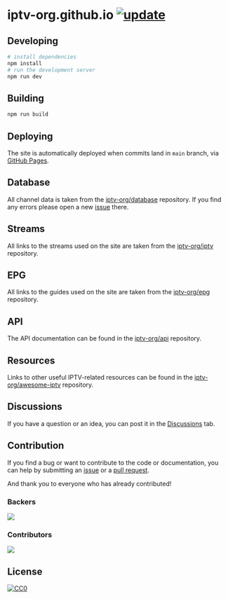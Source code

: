 # iptv-org.github.io [![update](https://github.com/iptv-org/iptv-org.github.io/actions/workflows/update.yml/badge.svg)](https://github.com/iptv-org/iptv-org.github.io/actions/workflows/update.yml)

## Developing

```sh
# install dependencies
npm install
# run the development server
npm run dev
```

## Building

```sh
npm run build
```

## Deploying

The site is automatically deployed when commits land in `main` branch, via [GitHub Pages](https://pages.github.com/).

## Database

All channel data is taken from the [iptv-org/database](https://github.com/iptv-org/database) repository. If you find any errors please open a new [issue](https://github.com/iptv-org/database/issues) there.

## Streams

All links to the streams used on the site are taken from the [iptv-org/iptv](https://github.com/iptv-org/iptv) repository.

## EPG

All links to the guides used on the site are taken from the [iptv-org/epg](https://github.com/iptv-org/epg) repository.

## API

The API documentation can be found in the [iptv-org/api](https://github.com/iptv-org/api) repository.

## Resources

Links to other useful IPTV-related resources can be found in the [iptv-org/awesome-iptv](https://github.com/iptv-org/awesome-iptv) repository.

## Discussions

If you have a question or an idea, you can post it in the [Discussions](https://github.com/orgs/iptv-org/discussions) tab.

## Contribution

If you find a bug or want to contribute to the code or documentation, you can help by submitting an [issue](https://github.com/iptv-org/iptv-org.github.io/issues) or a [pull request](https://github.com/iptv-org/iptv-org.github.io/pulls).

And thank you to everyone who has already contributed!

### Backers

<a href="https://opencollective.com/iptv-org"><img src="https://opencollective.com/iptv-org/backers.svg?width=890" /></a>

### Contributors

<a href="https://github.com/iptv-org/iptv/graphs/contributors"><img src="https://opencollective.com/iptv-org/contributors.svg?width=890" /></a>

## License

[![CC0](http://mirrors.creativecommons.org/presskit/buttons/88x31/svg/cc-zero.svg)](LICENSE)
